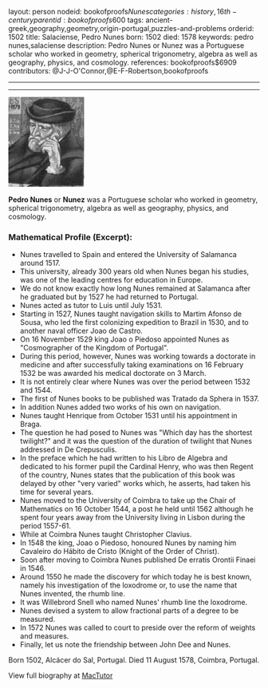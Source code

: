 layout: person
nodeid: bookofproofs$Nunes
categories: history,16th-century
parentid: bookofproofs$600
tags: ancient-greek,geography,geometry,origin-portugal,puzzles-and-problems
orderid: 1502
title: Salaciense, Pedro Nunes
born: 1502
died: 1578
keywords: pedro nunes,salaciense
description: Pedro Nunes or Nunez was a Portuguese scholar who worked in geometry, spherical trigonometry, algebra as well as geography, physics, and cosmology.
references: bookofproofs$6909
contributors: @J-J-O'Connor,@E-F-Robertson,bookofproofs

---



---

![Nunes.jpg](https://github.com/bookofproofs/bookofproofs.github.io/blob/main/_sources/_assets/images/portraits/Nunes.jpg?raw=true)

**Pedro Nunes** or **Nunez** was a Portuguese scholar who worked in geometry, spherical trigonometry, algebra as well as geography, physics, and cosmology.

### Mathematical Profile (Excerpt):
* Nunes travelled to Spain and entered the University of Salamanca around 1517.
* This university, already 300 years old when Nunes began his studies, was one of the leading centres for education in Europe.
* We do not know exactly how long Nunes remained at Salamanca after he graduated but by 1527 he had returned to Portugal.
* Nunes acted as tutor to Luis until July 1531.
* Starting in 1527, Nunes taught navigation skills to Martim Afonso de Sousa, who led the first colonizing expedition to Brazil in 1530, and to another naval officer Joao de Castro.
* On 16 November 1529 king Joao o Piedoso appointed Nunes as "Cosmographer of the Kingdom of Portugal".
* During this period, however, Nunes was working towards a doctorate in medicine and after successfully taking examinations on 16 February 1532 be was awarded his medical doctorate on 3 March.
* It is not entirely clear where Nunes was over the period between 1532 and 1544.
* The first of Nunes books to be published was Tratado da Sphera in 1537.
* In addition Nunes added two works of his own on navigation.
* Nunes taught Henrique from October 1531 until his appointment in Braga.
* The question he had posed to Nunes was "Which day has the shortest twilight?" and it was the question of the duration of twilight that Nunes addressed in De Crepusculis.
* In the preface which he had written to his Libro de Algebra and dedicated to his former pupil the Cardinal Henry, who was then Regent of the country, Nunes states that the publication of this book was delayed by other "very varied" works which, he asserts, had taken his time for several years.
* Nunes moved to the University of Coimbra to take up the Chair of Mathematics on 16 October 1544, a post he held until 1562 although he spent four years away from the University living in Lisbon during the period 1557-61.
* While at Coimbra Nunes taught Christopher Clavius.
* In 1548 the king, Joao o Piedoso, honoured Nunes by naming him Cavaleiro do Hábito de Cristo (Knight of the Order of Christ).
* Soon after moving to Coimbra Nunes published De erratis Orontii Finaei in 1546.
* Around 1550 he made the discovery for which today he is best known, namely his investigation of the loxodrome or, to use the name that Nunes invented, the rhumb line.
* It was Willebrord Snell who named Nunes' rhumb line the loxodrome.
* Nunes devised a system to allow fractional parts of a degree to be measured.
* In 1572 Nunes was called to court to preside over the reform of weights and measures.
* Finally, let us note the friendship between John Dee and Nunes.

Born 1502, Alcácer do Sal, Portugal. Died 11 August 1578, Coimbra, Portugal.

View full biography at [MacTutor](https://mathshistory.st-andrews.ac.uk/Biographies/Nunes/)
